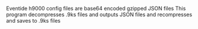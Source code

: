 Eventide h9000 config files are base64 encoded gzipped JSON files
This program decompresses .9ks files and outputs JSON files and recompresses and saves to .9ks files
